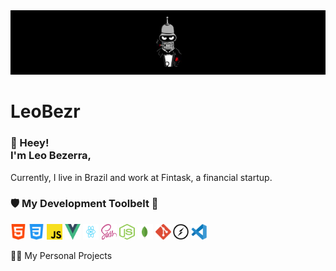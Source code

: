 <img src="./assets/bezrbanner.jpg"/>

<h1>LeoBezr</h1>

<h3>👋 Heey!<br/>
I'm Leo Bezerra,</h3>
Currently, I live in Brazil and work at Fintask, a financial startup.

<h3>🛡 My Development Toolbelt 🏹</h3>
<p><img src="assets/html.svg" width="25" height="25" /> <img src="assets/css-3.svg" width="25" height="25" /> <img src="assets/javascript.svg" width="25" height="25" /> <img src="assets/vue.svg" width="25" height="25" /> <img src="assets/react.svg" width="25" height="25" /> <img src="assets/sass.svg" width="25" height="25" /> <img src="assets/node.svg" width="25" height="25" /> <img src="assets/mongodb.svg" width="25" height="25" /> <img src="assets/git.svg" width="25" height="25" /> <img src="assets/socket.svg" width="25" height="25" /> <img src="assets/vsc.svg" width="25" height="25" /></p>

👨‍💻   My Personal Projects

